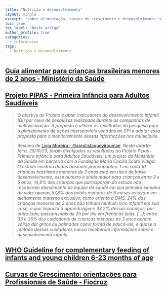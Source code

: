 ```yaml
---
title: "Nutrição e desenvolvimento"
layout: single
excerpt: "sobre alimentação, curvas de crescimento e desenvolvimento infantil"
toc: true
toc_label: "Neste artigo"
author_profile: true
categories:
  - referencias
tags:
  - Nutrição e desenvolvimento
---
```


## [Guia alimentar para crianças brasileiras menores de 2 anos - Ministério da Saúde](https://bvsms.saude.gov.br/bvs/publicacoes/guia_alimentar_crianca_brasileira_versao_resumida.pdf)

## [Projeto PIPAS - Primeira Infância para Adultos Saudáveis](https://www.projetopipas.com.br/resumo.asp?id=3&idpage=520)
> *O objetivo do Projeto é obter indicadores do desenvolvimento infantil (DI) por meio de pesquisas realizadas durante as campanhas de multivacinação. A proposta é utilizar os resultados da pesquisa para o planejamento de ações intersetoriais voltadas ao DPI e adotar essa proposta para o monitoramento dessas informações nos municípios.*

> Resumo de [Ligia Moreira - @cientistaqueviroumae](https://www.instagram.com/p/Cy3Bta7gr0g/?img_index=1): *Nesta quarta-feira, 25/10/23, foram divulgados os resultados do Projeto Pipas – Primeira Infância para Adultos Saudáveis, um projeto do Ministério da Saúde em parceria com a Fundação Maria Cecília Souto Vidigal. O estudo mostrou dados bastante preocupantes: 1 em cada 10 crianças brasileiras menores de 3 anos está em risco de baixo desenvolvimento, esse número é ainda maior para crianças entre 3 e 5 anos; 14,8% das crianças que participaram do estudo não receberam atendimento de equipe de saúde em sua primeira semana de vida; apenas 57,8% dos bebês menores de 6 meses estavam em aleitamento materno exclusivo, como orienta a OMS; 24% das crianças menores de 3 anos não tinham nenhum livro infantil em sua casa, o que impacta a aprendizagem; 33,2% dessas crianças, por outro lado, passam mais de 2h por dia em frente às telas. [...]; entre 33 e 35% dos cuidadores de crianças menores de 3 anos acham válido dar gritos ou palmadas como forma de educá-las; e quase a metade desses cuidadores nunca receberam informações sobre o desenvolvimento infantil.*

## [WHO Guideline for complementary feeding of infants and young children 6-23 months of age](https://www.who.int/publications/i/item/9789240081864)

## [Curvas de Crescimento: orientações para Profissionais de Saúde - Fiocruz](https://portaldeboaspraticas.iff.fiocruz.br/atencao-criancacurvas-de-crescimento-orientacoes-para-profissionais-de-saude/)

